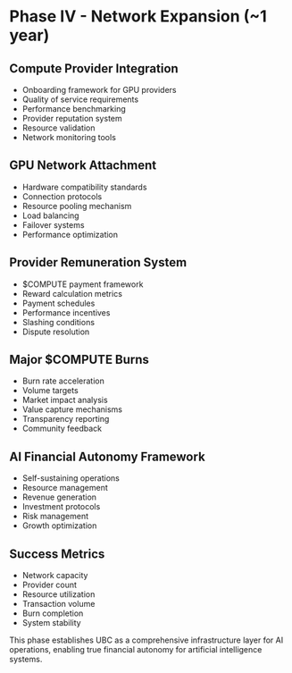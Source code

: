 # Phase IV - Network Expansion (~1 year)

## Compute Provider Integration
- Onboarding framework for GPU providers
- Quality of service requirements
- Performance benchmarking
- Provider reputation system
- Resource validation
- Network monitoring tools

## GPU Network Attachment
- Hardware compatibility standards
- Connection protocols
- Resource pooling mechanism
- Load balancing
- Failover systems
- Performance optimization

## Provider Remuneration System
- $COMPUTE payment framework
- Reward calculation metrics
- Payment schedules
- Performance incentives
- Slashing conditions
- Dispute resolution

## Major $COMPUTE Burns
- Burn rate acceleration
- Volume targets
- Market impact analysis
- Value capture mechanisms
- Transparency reporting
- Community feedback

## AI Financial Autonomy Framework
- Self-sustaining operations
- Resource management
- Revenue generation
- Investment protocols
- Risk management
- Growth optimization

## Success Metrics
- Network capacity
- Provider count
- Resource utilization
- Transaction volume
- Burn completion
- System stability

This phase establishes UBC as a comprehensive infrastructure layer for AI operations, enabling true financial autonomy for artificial intelligence systems.
